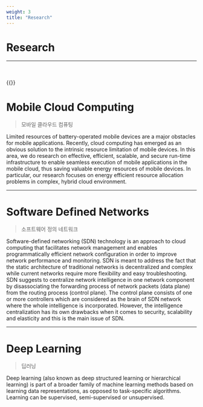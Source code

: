 ```yaml
---
weight: 3
title: "Research"
---
```


# Research  
---
<br><br>
{{<columns>}}  

# Mobile Cloud Computing

> 모바일 클라우드 컴퓨팅

Limited resources of battery-operated mobile devices are a major obstacles for mobile applications. Recently, cloud computing has emerged as an obvious solution to the intrinsic resource limitation of mobile devices. In this area, we do research on effective, efficient, scalable, and secure run-time infrastructure to enable seamless execution of mobile applications in the mobile cloud, thus saving valuable energy resources of mobile devices. In particular, our research focuses on energy efficient resource allocation problems in complex, hybrid cloud environment.

---

# Software Defined Networks

> 소프트웨어 정의 네트워크

Software-defined networking (SDN) technology is an approach to cloud computing that facilitates network management and enables programmatically efficient network configuration in order to improve network performance and monitoring. SDN is meant to address the fact that the static architecture of traditional networks is decentralized and complex while current networks require more flexibility and easy troubleshooting. SDN suggests to centralize network intelligence in one network component by disassociating the forwarding process of network packets (data plane) from the routing process (control plane). The control plane consists of one or more controllers which are considered as the brain of SDN network where the whole intelligence is incorporated. However, the intelligence centralization has its own drawbacks when it comes to security, scalability and elasticity and this is the main issue of SDN.

---

# Deep Learning

> 딥러닝

Deep learning (also known as deep structured learning or hierarchical learning) is part of a broader family of machine learning methods based on learning data representations, as opposed to task-specific algorithms. Learning can be supervised, semi-supervised or unsupervised.